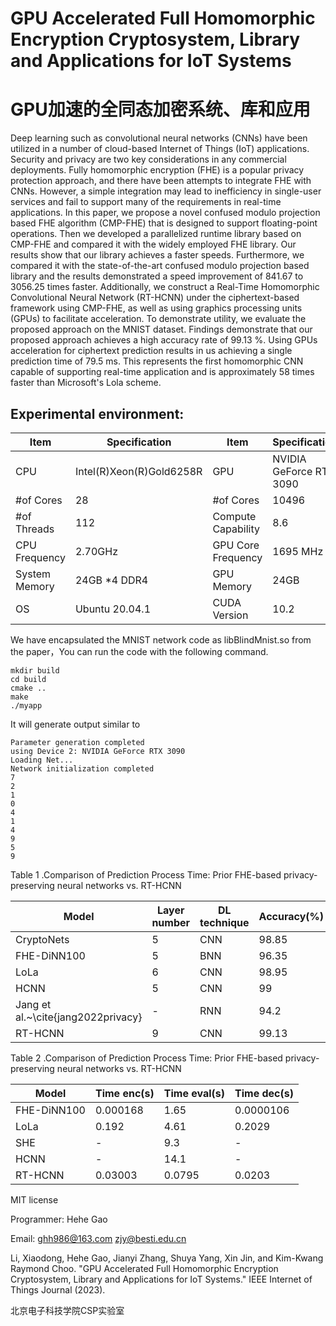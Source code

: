 # GPU Accelerated Full Homomorphic Encryption Cryptosystem, Library and Applications for IoT Systems
# GPU加速的全同态加密系统、库和应用 

Deep learning such as convolutional neural networks (CNNs) have been utilized in a number of cloud-based Internet of Things (IoT) applications. Security and privacy are two key considerations in any commercial deployments. Fully homomorphic encryption (FHE) is a popular privacy protection approach, and there have been attempts to integrate FHE with CNNs. However, a simple integration may lead to inefficiency in single-user services and fail to support many of the requirements in real-time applications. In this paper, we propose a novel confused modulo projection based FHE algorithm (CMP-FHE) that is designed to support floating-point operations. Then we developed a parallelized runtime library based on CMP-FHE and compared it with the widely employed FHE library. Our results show that our library achieves a faster speeds. Furthermore, we compared it with the state-of-the-art confused modulo projection based library and the results demonstrated a speed improvement of 841.67 to 3056.25 times faster.
Additionally, we construct a Real-Time Homomorphic Convolutional Neural Network (RT-HCNN) under the ciphertext-based framework using CMP-FHE, as well as using graphics processing units (GPUs) to facilitate acceleration. To demonstrate utility, we evaluate the proposed approach on the MNIST dataset. Findings demonstrate that our proposed approach achieves a high accuracy rate of 99.13 %. Using GPUs acceleration for ciphertext prediction results in us achieving a single prediction time of 79.5 ms. This represents the first homomorphic CNN capable of supporting real-time application and is approximately 58 times faster than Microsoft's Lola scheme.

## Experimental environment:

| Item          | Specification            | Item               | Specification           |
| ------------- | ------------------------ | ------------------ | ----------------------- |
| CPU           | Intel(R)Xeon(R)Gold6258R | GPU                | NVIDIA GeForce RTX 3090 |
| \#of Cores    | 28                       | \#of Cores         | 10496                   |
| \#of Threads  | 112                      | Compute Capability | 8.6                     |
| CPU Frequency | 2.70GHz                  | GPU Core Frequency | 1695 MHz                |
| System Memory | 24GB *4 DDR4             | GPU Memory         | 24GB                    |
| OS            | Ubuntu 20.04.1           | CUDA Version       | 10.2                    |

We have encapsulated the MNIST network code as libBlindMnist.so from the paper，You can run the code with the following command.

```
mkdir build
cd build
cmake ..
make
./myapp
```

It will generate output similar to

```
Parameter generation completed
using Device 2: NVIDIA GeForce RTX 3090
Loading Net...
Network initialization completed
7
2
1
0
4
1
4
9
5
9
```



Table 1 .Comparison of Prediction Process Time: Prior FHE-based privacy-preserving neural networks vs. RT-HCNN

| Model                              | Layer number | DL technique | Accuracy(%) |
| ---------------------------------- | ------------ | ------------ | ----------- |
| CryptoNets                         | 5            | CNN          | 98.85       |
| FHE-DiNN100                        | 5            | BNN          | 96.35       |
| LoLa                               | 6            | CNN          | 98.95       |
| HCNN                               | 5            | CNN          | 99          |
| Jang et al.~\cite{jang2022privacy} | -            | RNN          | 94.2        |
| RT-HCNN                            | 9            | CNN          | 99.13       |

Table 2 .Comparison of Prediction Process Time: Prior FHE-based privacy-preserving neural networks vs. RT-HCNN

| Model       | Time enc(s) | Time eval(s) | Time dec(s) |
| ----------- | ----------- | ------------ | ----------- |
| FHE-DiNN100 | 0.000168    | 1.65         | 0.0000106   |
| LoLa        | 0.192       | 4.61         | 0.2029      |
| SHE         | -           | 9.3          | -           |
| HCNN        | -           | 14.1         | -           |
| RT-HCNN     | 0.03003     | 0.0795       | 0.0203      |

MIT license



Programmer: Hehe Gao

Email: ghh986@163.com  zjy@besti.edu.cn

Li, Xiaodong, Hehe Gao, Jianyi Zhang, Shuya Yang, Xin Jin, and Kim-Kwang Raymond Choo. "GPU Accelerated Full Homomorphic Encryption Cryptosystem, Library and Applications for IoT Systems." IEEE Internet of Things Journal (2023).

北京电子科技学院CSP实验室
